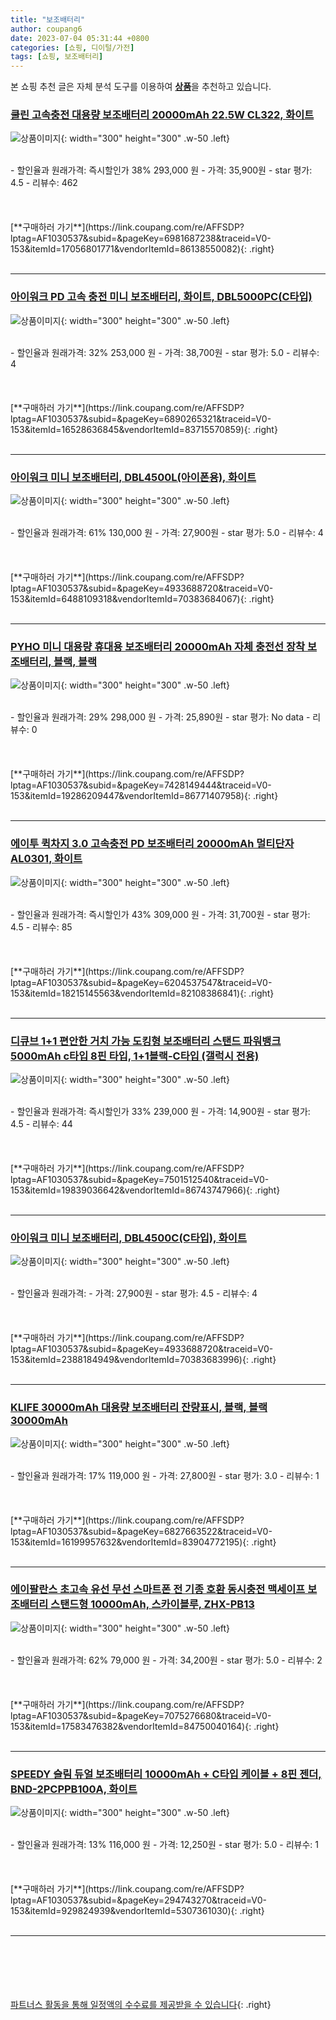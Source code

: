 ```yaml
---
title: "보조배터리"
author: coupang6
date: 2023-07-04 05:31:44 +0800
categories: [쇼핑, 디이털/가전]
tags: [쇼핑, 보조배터리]
---
```


본 쇼핑 추천 글은 자체 분석 도구를 이용하여 [**상품**](https://link.coupang.com/a/bao1ui)을 추천하고 있습니다.

### [쿨린 고속충전 대용량 보조배터리 20000mAh 22.5W CL322, 화이트](https://link.coupang.com/re/AFFSDP?lptag=AF1030537&subid=&pageKey=6981687238&traceid=V0-153&itemId=17056801771&vendorItemId=86138550082)

![상품이미지](https://thumbnail9.coupangcdn.com/thumbnails/remote/230x230ex/image/vendor_inventory/1ee1/cb6d2628d17436eec322c0877f6f1ab8699d93b441f598c901fa2f5623f5.jpg){: width="300" height="300" .w-50 .left}


<br>
- 할인율과 원래가격: 즉시할인가 38%  293,000   원
- 가격: 35,900원
- star 평가: 4.5
- 리뷰수: 462
<br>
<br>
<br>
<br>
[**구매하러 가기**](https://link.coupang.com/re/AFFSDP?lptag=AF1030537&subid=&pageKey=6981687238&traceid=V0-153&itemId=17056801771&vendorItemId=86138550082){: .right}
<br>
<br>

---

### [아이워크 PD 고속 충전 미니 보조배터리, 화이트, DBL5000PC(C타입)](https://link.coupang.com/re/AFFSDP?lptag=AF1030537&subid=&pageKey=6890265321&traceid=V0-153&itemId=16528636845&vendorItemId=83715570859)

![상품이미지](https://thumbnail10.coupangcdn.com/thumbnails/remote/230x230ex/image/retail/images/2022/11/02/17/4/402d4a0f-2733-4041-9011-7dca2be236e4.jpg){: width="300" height="300" .w-50 .left}


<br>
- 할인율과 원래가격: 32%  253,000   원
- 가격: 38,700원
- star 평가: 5.0
- 리뷰수: 4
<br>
<br>
<br>
<br>
[**구매하러 가기**](https://link.coupang.com/re/AFFSDP?lptag=AF1030537&subid=&pageKey=6890265321&traceid=V0-153&itemId=16528636845&vendorItemId=83715570859){: .right}
<br>
<br>

---

### [아이워크 미니 보조배터리, DBL4500L(아이폰용), 화이트](https://link.coupang.com/re/AFFSDP?lptag=AF1030537&subid=&pageKey=4933688720&traceid=V0-153&itemId=6488109318&vendorItemId=70383684067)

![상품이미지](https://thumbnail10.coupangcdn.com/thumbnails/remote/230x230ex/image/retail/images/2979700740438767-8fe8aa85-fce7-4f5a-8d90-7ec3b20ecf5f.jpg){: width="300" height="300" .w-50 .left}


<br>
- 할인율과 원래가격: 61%  130,000   원
- 가격: 27,900원
- star 평가: 5.0
- 리뷰수: 4
<br>
<br>
<br>
<br>
[**구매하러 가기**](https://link.coupang.com/re/AFFSDP?lptag=AF1030537&subid=&pageKey=4933688720&traceid=V0-153&itemId=6488109318&vendorItemId=70383684067){: .right}
<br>
<br>

---

### [PYHO 미니 대용량 휴대용 보조배터리 20000mAh 자체 충전선 장착 보조배터리, 블랙, 블랙](https://link.coupang.com/re/AFFSDP?lptag=AF1030537&subid=&pageKey=7428149444&traceid=V0-153&itemId=19286209447&vendorItemId=86771407958)

![상품이미지](https://thumbnail6.coupangcdn.com/thumbnails/remote/230x230ex/image/vendor_inventory/7cda/130c1eb0c7ddb3ca89170307e1c0919edd772c2abf663646ea3ca6db3423.jpg){: width="300" height="300" .w-50 .left}


<br>
- 할인율과 원래가격: 29%  298,000   원
- 가격: 25,890원
- star 평가: No data
- 리뷰수: 0
<br>
<br>
<br>
<br>
[**구매하러 가기**](https://link.coupang.com/re/AFFSDP?lptag=AF1030537&subid=&pageKey=7428149444&traceid=V0-153&itemId=19286209447&vendorItemId=86771407958){: .right}
<br>
<br>

---

### [에이투 퀵차지 3.0 고속충전 PD 보조배터리 20000mAh 멀티단자 AL0301, 화이트](https://link.coupang.com/re/AFFSDP?lptag=AF1030537&subid=&pageKey=6204537547&traceid=V0-153&itemId=18215145563&vendorItemId=82108386841)

![상품이미지](https://thumbnail8.coupangcdn.com/thumbnails/remote/230x230ex/image/retail/images/8061008721705864-20c3c5e0-f5bb-41da-907e-7eee76949265.jpg){: width="300" height="300" .w-50 .left}


<br>
- 할인율과 원래가격: 즉시할인가 43%  309,000   원
- 가격: 31,700원
- star 평가: 4.5
- 리뷰수: 85
<br>
<br>
<br>
<br>
[**구매하러 가기**](https://link.coupang.com/re/AFFSDP?lptag=AF1030537&subid=&pageKey=6204537547&traceid=V0-153&itemId=18215145563&vendorItemId=82108386841){: .right}
<br>
<br>

---

### [디큐브 1+1 편안한 거치 가능 도킹형 보조배터리 스탠드 파워뱅크 5000mAh c타입 8핀 타입, 1+1블랙-C타입 (갤럭시 전용)](https://link.coupang.com/re/AFFSDP?lptag=AF1030537&subid=&pageKey=7501512540&traceid=V0-153&itemId=19839036642&vendorItemId=86743747966)

![상품이미지](https://thumbnail6.coupangcdn.com/thumbnails/remote/230x230ex/image/vendor_inventory/e03c/83e3fc90e4227060f6c9390878d10571a2430c0952aed877e07fb49a782e.jpg){: width="300" height="300" .w-50 .left}


<br>
- 할인율과 원래가격: 즉시할인가 33%  239,000   원
- 가격: 14,900원
- star 평가: 4.5
- 리뷰수: 44
<br>
<br>
<br>
<br>
[**구매하러 가기**](https://link.coupang.com/re/AFFSDP?lptag=AF1030537&subid=&pageKey=7501512540&traceid=V0-153&itemId=19839036642&vendorItemId=86743747966){: .right}
<br>
<br>

---

### [아이워크 미니 보조배터리, DBL4500C(C타입), 화이트](https://link.coupang.com/re/AFFSDP?lptag=AF1030537&subid=&pageKey=4933688720&traceid=V0-153&itemId=2388184949&vendorItemId=70383683996)

![상품이미지](https://thumbnail10.coupangcdn.com/thumbnails/remote/230x230ex/image/retail/images/8922144603285885-adc7a52b-9ee7-4e37-977b-4b49e63299c4.jpg){: width="300" height="300" .w-50 .left}


<br>
- 할인율과 원래가격: 
- 가격: 27,900원
- star 평가: 4.5
- 리뷰수: 4
<br>
<br>
<br>
<br>
[**구매하러 가기**](https://link.coupang.com/re/AFFSDP?lptag=AF1030537&subid=&pageKey=4933688720&traceid=V0-153&itemId=2388184949&vendorItemId=70383683996){: .right}
<br>
<br>

---

### [KLIFE 30000mAh 대용량 보조배터리 잔량표시, 블랙, 블랙 30000mAh](https://link.coupang.com/re/AFFSDP?lptag=AF1030537&subid=&pageKey=6827663522&traceid=V0-153&itemId=16199957632&vendorItemId=83904772195)

![상품이미지](https://thumbnail9.coupangcdn.com/thumbnails/remote/230x230ex/image/vendor_inventory/28f8/1c2bce73595b4d9e33a6e9c284c73a05ac5f1b4e636786f63ae214a0556c.jpg){: width="300" height="300" .w-50 .left}


<br>
- 할인율과 원래가격: 17%  119,000   원
- 가격: 27,800원
- star 평가: 3.0
- 리뷰수: 1
<br>
<br>
<br>
<br>
[**구매하러 가기**](https://link.coupang.com/re/AFFSDP?lptag=AF1030537&subid=&pageKey=6827663522&traceid=V0-153&itemId=16199957632&vendorItemId=83904772195){: .right}
<br>
<br>

---

### [에이팔란스 초고속 유선 무선 스마트폰 전 기종 호환 동시충전 맥세이프 보조배터리 스탠드형 10000mAh, 스카이블루, ZHX-PB13](https://link.coupang.com/re/AFFSDP?lptag=AF1030537&subid=&pageKey=7075276680&traceid=V0-153&itemId=17583476382&vendorItemId=84750040164)

![상품이미지](https://thumbnail9.coupangcdn.com/thumbnails/remote/230x230ex/image/vendor_inventory/73c4/f12a805d1b45edcc9f4ac4cf73b458053cb5664fcf9dae65963590902d9e.png){: width="300" height="300" .w-50 .left}


<br>
- 할인율과 원래가격: 62%  79,000   원
- 가격: 34,200원
- star 평가: 5.0
- 리뷰수: 2
<br>
<br>
<br>
<br>
[**구매하러 가기**](https://link.coupang.com/re/AFFSDP?lptag=AF1030537&subid=&pageKey=7075276680&traceid=V0-153&itemId=17583476382&vendorItemId=84750040164){: .right}
<br>
<br>

---

### [SPEEDY 슬림 듀얼 보조배터리 10000mAh + C타입 케이블 + 8핀 젠더, BND-2PCPPB100A, 화이트](https://link.coupang.com/re/AFFSDP?lptag=AF1030537&subid=&pageKey=294743270&traceid=V0-153&itemId=929824939&vendorItemId=5307361030)

![상품이미지](https://thumbnail9.coupangcdn.com/thumbnails/remote/230x230ex/image/retail/images/7899025571755727-9d138b85-2765-4cab-bb84-ce7194d949c2.jpg){: width="300" height="300" .w-50 .left}


<br>
- 할인율과 원래가격: 13%  116,000   원
- 가격: 12,250원
- star 평가: 5.0
- 리뷰수: 1
<br>
<br>
<br>
<br>
[**구매하러 가기**](https://link.coupang.com/re/AFFSDP?lptag=AF1030537&subid=&pageKey=294743270&traceid=V0-153&itemId=929824939&vendorItemId=5307361030){: .right}
<br>
<br>

---
<br><br><br><br><br> [파트너스 활동을 통해 일정액의 수수료를 제공받을 수 있습니다](https://link.coupang.com/a/bao1ui){: .right}